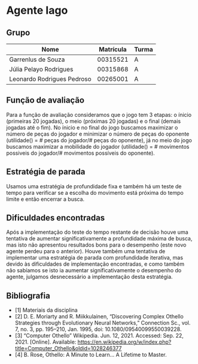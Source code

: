 # Agente Iago 

## Grupo

| Nome                       | Matrícula | Turma |
|----------------------------|-----------|-------|
| Garrenlus de Souza         |  00315521 |     A |
| Júlia Pelayo Rodrigues     |  00315868 |     A |
| Leonardo Rodrigues Pedroso |  00265001 |     A | 

## Função de avaliação 

Para a função de avaliação consideramos que o jogo tem 3 etapas: o ínicio (primeiras 20 jogadas), o meio (próximas 20 jogadas) e o final (demais jogadas até o fim). No ínicio e no final do jogo buscamos maximizar o número de peças do jogador e minimizar o número de peças do oponente (utilidade() = # peças do jogador/# peças do oponente), já no meio do jogo buscamos maximizar a mobilidade do jogador (utilidade() = # movimentos possiveis do jogador/# movimentos possíveis do oponente).

## Estratégia de parada

Usamos uma estratégia de profundidade fixa e também há um teste de tempo para verificar se a escolha do movimento está próxima do tempo limite e então encerrar a busca. 

## Dificuldades encontradas

Após a implementação do teste do tempo restante de decisão houve uma tentativa de aumentar significativamente a profundidade máxima de busca, mas isto não apresentou resultados bons para o desempenho (este novo agente perdeu para o anterior). Houve também uma tentativa de implementar uma estratégia de parada com profundidade iterativa, mas devido às dificuldades de implementação encontradas, e como também não sabíamos se isto ia aumentar significativamente o desempenho do agente, julgamos desnecessário a implementação desta estratégia.

## Bibliografia 

- [1] Materiais da disciplina 
- [2] D. E. Moriarty and R. Miikkulainen, “Discovering Complex Othello Strategies through Evolutionary Neural Networks,” Connection Sc., vol. 7, no. 3, pp. 195–210, Jan. 1995, doi: 10.1080/09540099550039228.
- [3] “Computer Othello” Wikipedia. Jun. 12, 2021. Accessed: Sep. 22, 2021. [Online]. Available: https://en.wikipedia.org/w/index.php?title=Computer_Othello&oldid=1028246377
- [4] B. Rose, Othello: A Minute to Learn... A Lifetime to Master. 

